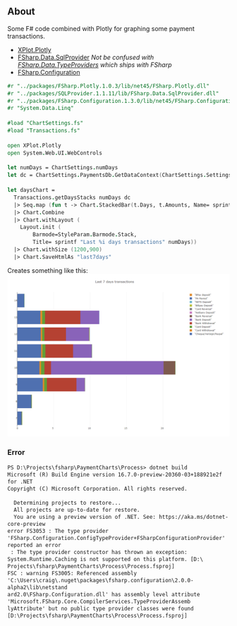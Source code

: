 ## About

Some F# code combined with Plotly for graphing some payment transactions.

- [XPlot.Plotly](https://www.nuget.org/packages/XPlot.Plotly/)
- [FSharp.Data.SqlProvider](https://fsprojects.github.io/SQLProvider/) *Not be confused with [FSharp.Data.TypeProviders](http://fsprojects.github.io/FSharp.Data.TypeProviders/sqldata.html) which ships with FSharp*
- [FSharp.Configuration](https://github.com/fsprojects/FSharp.Configuration)

```fsharp
#r "../packages/FSharp.Plotly.1.0.3/lib/net45/FSharp.Plotly.dll"
#r "../packages/SQLProvider.1.1.11/lib/FSharp.Data.SqlProvider.dll"
#r "../packages/FSharp.Configuration.1.3.0/lib/net45/FSharp.Configuration.dll"
#r "System.Data.Linq"

#load "ChartSettings.fs"
#load "Transactions.fs"

open XPlot.Plotly
open System.Web.UI.WebControls

let numDays = ChartSettings.numDays
let dc = ChartSettings.PaymentsDb.GetDataContext(ChartSettings.Settings.ConnectionStrings.PaymentsData, 300)

let daysChart = 
  Transactions.getDaysStacks numDays dc
  |> Seq.map (fun t -> Chart.StackedBar(t.Days, t.Amounts, Name= sprintf "%A" t.Name))
  |> Chart.Combine  
  |> Chart.withLayout (
    Layout.init (
        Barmode=StyleParam.Barmode.Stack, 
        Title= sprintf "Last %i days transactions" numDays))
  |> Chart.withSize (1200,900)
  |> Chart.SaveHtmlAs "last7days" 
```

Creates something like this:
![Last 7 days](last7days.png)

### Error

```
PS D:\Projects\fsharp\PaymentCharts\Process> dotnet build
Microsoft (R) Build Engine version 16.7.0-preview-20360-03+188921e2f for .NET
Copyright (C) Microsoft Corporation. All rights reserved.

  Determining projects to restore...
  All projects are up-to-date for restore.
  You are using a preview version of .NET. See: https://aka.ms/dotnet-core-preview
error FS3053 : The type provider 'FSharp.Configuration.ConfigTypeProvider+FSharpConfigurationProvider' reported an error
 : The type provider constructor has thrown an exception: System.Runtime.Caching is not supported on this platform. [D:\
Projects\fsharp\PaymentCharts\Process\Process.fsproj]
FSC : warning FS3005: Referenced assembly 'C:\Users\craig\.nuget\packages\fsharp.configuration\2.0.0-alpha2\lib\netstand
ard2.0\FSharp.Configuration.dll' has assembly level attribute 'Microsoft.FSharp.Core.CompilerServices.TypeProviderAssemb
lyAttribute' but no public type provider classes were found [D:\Projects\fsharp\PaymentCharts\Process\Process.fsproj]
```